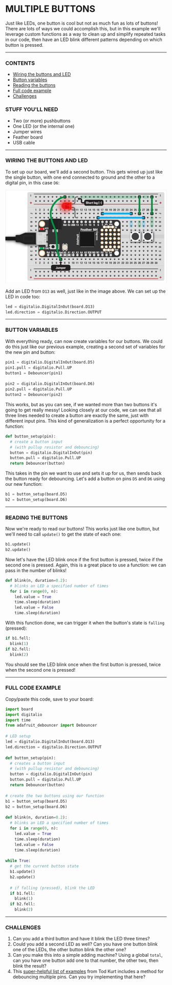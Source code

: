 # MULTIPLE BUTTONS  

Just like LEDs, one button is cool but not as much fun as lots of buttons! There are lots of ways we could accomplish this, but in this example we'll leverage custom functions as a way to clean up and simplify repeated tasks in our code, then have an LED blink different patterns depending on which button is pressed.

***

### CONTENTS  

* [Wiring the buttons and LED](#wiring-the-buttons-and-led)  
* [Button variables](#button-variables)  
* [Reading the buttons](#reading-the-buttons)  
* [Full code example](#full-code-example)  
* [Challenges](#challenges)  

### STUFF YOU'LL NEED  

* Two (or more) pushbuttons  
* One LED (or the internal one)  
* Jumper wires  
* Feather board  
* USB cable  

***

### WIRING THE BUTTONS AND LED  
To set up our board, we'll add a second button. This gets wired up just like the single button, with one end connected to ground and the other to a digital pin, in this case `D6`:

![](Images/MultipleButtons.png)

Add an LED from `D13` as well, just like in the image above. We can set up the LED in code too:

```python
led = digitalio.DigitalInOut(board.D13)
led.direction = digitalio.Direction.OUTPUT
```

***

### BUTTON VARIABLES  
With everything ready, can now create variables for our buttons. We could do this just like our previous example, creating a second set of variables for the new pin and button:

```python
pin1 = digitalio.DigitalInOut(board.D5)
pin1.pull = digitalio.Pull.UP 
button1 = Debouncer(pin1)

pin2 = digitalio.DigitalInOut(board.D6)
pin2.pull = digitalio.Pull.UP 
button2 = Debouncer(pin2)
```

This works, but as you can see, if we wanted more than two buttons it's going to get really messy! Looking closely at our code, we can see that all three lines needed to create a button are exactly the same, just with different input pins. This kind of generalization is a perfect opportunity for a function:

```python
def button_setup(pin):
  # create a button input
  # (with pullup resistor and debouncing)
  button = digitalio.DigitalInOut(pin)
  button.pull = digitalio.Pull.UP 
  return Debouncer(button)
```

This takes in the pin we want to use and sets it up for us, then sends back the button ready for debouncing. Let's add a button on pins `D5` and `D6` using our new function:  

```python
b1 = button_setup(board.D5)
b2 = button_setup(board.D6)
```

***

### READING THE BUTTONS  
Now we're ready to read our buttons! This works just like one button, but we'll need to call `update()` to get the state of each one:

```python
b1.update()
b2.update()
```

Now let's have the LED blink once if the first button is pressed, twice if the second one is pressed. Again, this is a great place to use a function: we can pass in the number of blinks!

```python
def blink(n, duration=0.2):
  # blinks an LED a specified number of times
  for i in range(0, n):
    led.value = True
    time.sleep(duration)
    led.value = False
    time.sleep(duration)
```

With this function done, we can trigger it when the button's state is `falling` (pressed):  

```python
if b1.fell:
  blink(1)
if b2.fell:
  blink(2)
```

You should see the LED blink once when the first button is pressed, twice when the second one is pressed!

***

### FULL CODE EXAMPLE  
Copy/paste this code, save to your board:

```python
import board 
import digitalio
import time
from adafruit_debouncer import Debouncer

# LED setup
led = digitalio.DigitalInOut(board.D13)
led.direction = digitalio.Direction.OUTPUT

def button_setup(pin):
  # creates a button input
  # (with pullup resistor and debouncing)
  button = digitalio.DigitalInOut(pin)
  button.pull = digitalio.Pull.UP 
  return Debouncer(button)

# create the two buttons using our function
b1 = button_setup(board.D5)
b2 = button_setup(board.D6)

def blink(n, duration=0.2):
  # blinks an LED a specified number of times
  for i in range(0, n):
    led.value = True
    time.sleep(duration)
    led.value = False
    time.sleep(duration)

while True:
  # get the current button state
  b1.update()
  b2.update()
  
  # if falling (pressed), blink the LED
  if b1.fell:
    blink(1)
  if b2.fell:
    blink(2)
```

***

### CHALLENGES  

1. Can you add a third button and have it blink the LED three times?  
2. Could you add a second LED as well? Can you have one button blink one of the LEDs, the other button blink the other one?  
3. Can you make this into a simple adding machine? Using a global `total`, can you have one button add one to that number, the other two, then blink the result?  
4. This [super-helpful list of examples](https://github.com/todbot/circuitpython-tricks#set-up-and-debounce-a-list-of-pins) from Tod Kurt includes a method for debouncing multiple pins. Can you try implementing that here?  

